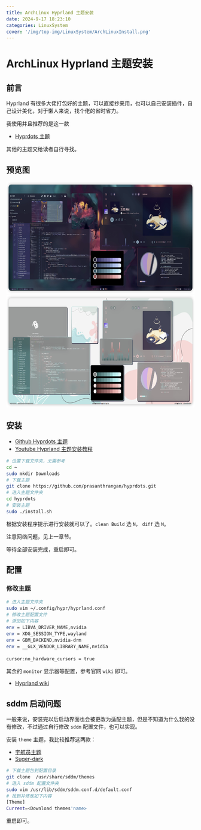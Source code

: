 ```yaml
---
title: ArchLinux Hyprland 主题安装
date: 2024-9-17 18:23:10
categories: LinuxSystem
cover: '/img/top-img/LinuxSystem/ArchLinuxInstall.png'
---
```


# ArchLinux Hyprland 主题安装

## 前言

Hyprland 有很多大佬打包好的主题，可以直接抄来用，也可以自己安装插件，自己设计美化，对于懒人来说，找个佬的省时省力。

我使用并且推荐的是这一款

- [Hyprdots 主题](https://github.com/prasanthrangan/hyprdots)   

其他的主题交给读者自行寻找。

## 预览图

<div align = center>
<img src = "./ArchLinuxHyprland/1.png" height = 300px>
</div>
<div align = center>
<img src = "./ArchLinuxHyprland/2.png" height = 300px>
</div>

## 安装

- [Github Hyprdots 主题](https://github.com/prasanthrangan/hyprdots)
- [Youtube Hyprland 主题安装教程](https://www.youtube.com/watch?v=otwnzco0HmM)

```bash
# 设置下载文件夹，无需参考
cd ~
sudo mkdir Downloads
# 下载主题
git clone https://github.com/prasanthrangan/hyprdots.git
# 进入主题文件夹
cd hyprdots
# 安装主题
sudo ./install.sh
```

根据安装程序提示进行安装就可以了。`clean Build` 选 `N`，
`diff` 选 `N`。

注意网络问题，见上一章节。

等待全部安装完成，重启即可。

## 配置

### 修改主题

```bash
# 进入主题文件夹
sudo vim ~/.config/hypr/hyprland.conf
# 修改主题配置文件
# 添加如下内容 
env = LIBVA_DRIVER_NAME,nvidia
env = XDG_SESSION_TYPE,wayland
env = GBM_BACKEND,nvidia-drm
env = __GLX_VENDOR_LIBRARY_NAME,nvidia

cursor:no_hardware_cursors = true
```

其余的 `monitor` 显示器等配置，参考官网 `wiki` 即可。

- [Hyprland wiki](https://wiki.hyprland.org/Configuring/)

## sddm 启动问题

一般来说，安装完以后启动界面也会被更改为适配主题，但是不知道为什么我的没有修改，不过通过自行修改 `sddm` 配置文件，也可以实现。

安装 `theme` 主题，我比较推荐这两款：

- [宇航员主题](https://github.com/Keyitdev/sddm-astronaut-theme)
- [Suger-dark](https://github.com/MarianArlt/sddm-sugar-dark)

```bash
# 下载主题包到配置目录
git clone  /usr/share/sddm/themes
# 进入 sddm 配置文件夹
sudo vim /usr/lib/sddm/sddm.conf.d/default.conf
# 找到并修改如下内容
[Theme]
Current=<Download themes'name>
```

重启即可。